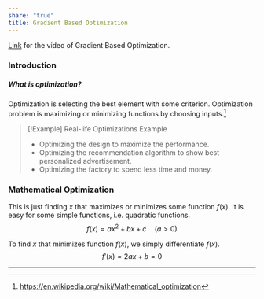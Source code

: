 ```yaml
---
share: "true"
title: Gradient Based Optimization
---
```

[Link](https://www.youtube.com/watch?v=atXrbIY6iyQ) for the video of Gradient Based Optimization.

### Introduction
##### What is optimization?
Optimization is selecting the best element with some criterion. Optimization problem is maximizing or minimizing functions by choosing inputs.[^1]

> [!Example] Real-life Optimizations Example
> - Optimizing the design to maximize the performance.
> - Optimizing the recommendation algorithm to show best personalized advertisement.
> - Optimizing the factory to spend less time and money.

### Mathematical Optimization
This is just finding $x$ that maximizes or minimizes some function $f(x)$. It is easy for some simple functions, i.e. quadratic functions.
$$
f(x)= ax^2 + bx+c \quad (a>0)
$$

To find $x$ that minimizes function $f(x)$, we simply differentiate $f(x)$.
$$
f'(x)=2ax+b=0
$$

<script type="text/tikz">
  \begin{tikzpicture}[domain=-2:2, scale=1.4]
  \draw[very thin,color=gray] (-2,0) grid (2,3.9);
  \draw[->, color=gray] (-2.0,0) -- (2.0,0) node[right] {\large $x$};
  \draw[->, color=gray] (0,0) -- (0,4.2) node[above] {\large $f(x)$};
  \draw[color=red] plot (\x,\x*\x) node[right] {\large $f(x) =x ^ 2$};;
  \end{tikzpicture}
</script>

---
[^1]: https://en.wikipedia.org/wiki/Mathematical_optimization